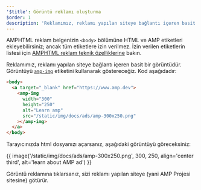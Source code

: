 ```yaml
---
'$title': Görüntü reklamı oluşturma
$order: 1
description: 'Reklamımız, reklamı yapılan siteye bağlantı içeren basit bir görüntüdür. Görüntüyü amp-img etiketini kullanarak göstereceğiz. Kod aşağıdadır: ...'
---
```


AMPHTML reklam belgenizin `<body>` bölümüne HTML ve AMP etiketleri ekleyebilirsiniz; ancak tüm etiketlere izin verilmez. İzin verilen etiketlerin listesi için [AMPHTML reklam teknik özelliklerine](../../../../documentation/guides-and-tutorials/learn/a4a_spec.md#allowed-amp-extensions-and-builtins) bakın.

Reklamımız, reklamı yapılan siteye bağlantı içeren basit bir görüntüdür. Görüntüyü [`amp-img`](../../../../documentation/components/reference/amp-img.md) etiketini kullanarak göstereceğiz. Kod aşağıdadır:

```html
<body>
  <a target="_blank" href="https://www.amp.dev">
    <amp-img
      width="300"
      height="250"
      alt="Learn amp"
      src="/static/img/docs/ads/amp-300x250.png"
    ></amp-img>
  </a>
</body>
```

Tarayıcınızda html dosyanızı açarsanız, aşağıdaki görüntüyü göreceksiniz:

{{ image('/static/img/docs/ads/amp-300x250.png', 300, 250, align='center third', alt='learn about AMP ad') }}

Görüntü reklamına tıklarsanız, sizi reklamı yapılan siteye (yani AMP Projesi sitesine) götürür.
